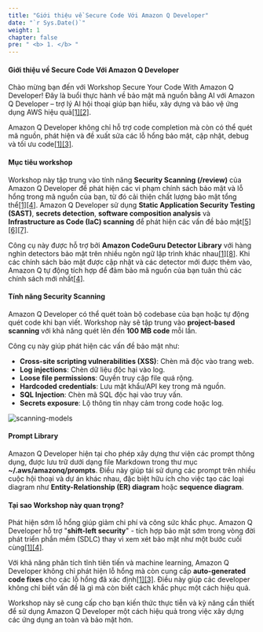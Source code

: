 ```yaml
---
title: "Giới thiệu về Secure Code Với Amazon Q Developer"
date: "`r Sys.Date()`"
weight: 1
chapter: false
pre: " <b> 1. </b> "
---
```


#### Giới thiệu về Secure Code Với Amazon Q Developer

Chào mừng bạn đến với Workshop Secure Your Code With Amazon Q Developer! Đây là buổi thực hành về bảo mật mã nguồn bằng AI với Amazon Q Developer – trợ lý AI hội thoại giúp bạn hiểu, xây dựng và bảo vệ ứng dụng AWS hiệu quả[[1]](https://aws.amazon.com/blogs/devops/code-security-scanning-with-amazon-q-developer/)[[2]](https://aws.amazon.com/q/developer/features/).

Amazon Q Developer không chỉ hỗ trợ code completion mà còn có thể quét mã nguồn, phát hiện và đề xuất sửa các lỗ hổng bảo mật, cập nhật, debug và tối ưu code[[1]](https://aws.amazon.com/blogs/devops/code-security-scanning-with-amazon-q-developer/)[[3]](https://dev.to/__spyros/revolutionizing-code-security-how-amazon-q-developer-safeguards-modern-applications-19f7).

#### Mục tiêu workshop

Workshop này tập trung vào tính năng **Security Scanning (/review)** của Amazon Q Developer để phát hiện các vi phạm chính sách bảo mật và lỗ hổng trong mã nguồn của bạn, từ đó cải thiện chất lượng bảo mật tổng thể[[1]](https://aws.amazon.com/blogs/devops/code-security-scanning-with-amazon-q-developer/)[[4]](https://cloudelligent.com/insights/blog/code-security-amazon-q-developer/). Amazon Q Developer sử dụng **Static Application Security Testing (SAST)**, **secrets detection**, **software composition analysis** và **Infrastructure as Code (IaC) scanning** để phát hiện các vấn đề bảo mật[[5]](https://www.blackduck.com/glossary/what-is-sast.html)[[6]](https://orca.security/glossary/secrets-detection/)[[7]](https://www.wiz.io/academy/iac-scanning).

Công cụ này được hỗ trợ bởi **Amazon CodeGuru Detector Library** với hàng nghìn detectors bảo mật trên nhiều ngôn ngữ lập trình khác nhau[[1]](https://aws.amazon.com/blogs/devops/code-security-scanning-with-amazon-q-developer/)[[8]](https://aws.amazon.com/blogs/aws/new-for-amazon-codeguru-reviewer-detector-library-and-security-detectors-for-log-injection-flaws/). Khi các chính sách bảo mật được cập nhật và các detector mới được thêm vào, Amazon Q tự động tích hợp để đảm bảo mã nguồn của bạn tuân thủ các chính sách mới nhất[[4]](https://cloudelligent.com/insights/blog/code-security-amazon-q-developer/).

#### Tính năng Security Scanning

Amazon Q Developer có thể quét toàn bộ codebase của bạn hoặc tự động quét code khi bạn viết. Workshop này sẽ tập trung vào **project-based scanning** với khả năng quét lên đến **100 MB code** mỗi lần.

Công cụ này giúp phát hiện các vấn đề bảo mật như:

- **Cross-site scripting vulnerabilities (XSS)**: Chèn mã độc vào trang web.
- **Log injections**: Chèn dữ liệu độc hại vào log.
- **Loose file permissions**: Quyền truy cập file quá rộng.
- **Hardcoded credentials**: Lưu mật khẩu/API key trong mã nguồn.
- **SQL Injection**: Chèn mã SQL độc hại vào truy vấn.
- **Secrets exposure**: Lộ thông tin nhạy cảm trong code hoặc log.

![scanning-models](/images/1/AmazonQ-Scanning-models.png?width=90pc)

#### Prompt Library

Amazon Q Developer hiện tại cho phép xây dựng thư viện các prompt thông dụng, được lưu trữ dưới dạng file Markdown trong thư mục **~/.aws/amazonq/prompts**. Điều này giúp tái sử dụng các prompt trên nhiều cuộc hội thoại và dự án khác nhau, đặc biệt hữu ích cho việc tạo các loại diagram như **Entity-Relationship (ER) diagram** hoặc **sequence diagram**.

#### Tại sao Workshop này quan trọng?

Phát hiện sớm lỗ hổng giúp giảm chi phí và công sức khắc phục. Amazon Q Developer hỗ trợ "**shift-left security**" - tích hợp bảo mật sớm trong vòng đời phát triển phần mềm (SDLC) thay vì xem xét bảo mật như một bước cuối cùng[[1]](https://aws.amazon.com/blogs/devops/code-security-scanning-with-amazon-q-developer/)[[4]](https://cloudelligent.com/insights/blog/code-security-amazon-q-developer/).

Với khả năng phân tích tĩnh tiên tiến và machine learning, Amazon Q Developer không chỉ phát hiện lỗ hổng mà còn cung cấp **auto-generated code fixes** cho các lỗ hổng đã xác định[[1]](https://aws.amazon.com/blogs/devops/code-security-scanning-with-amazon-q-developer/)[[3]](https://dev.to/__spyros/revolutionizing-code-security-how-amazon-q-developer-safeguards-modern-applications-19f7). Điều này giúp các developer không chỉ biết vấn đề là gì mà còn biết cách khắc phục một cách hiệu quả.

Workshop này sẽ cung cấp cho bạn kiến thức thực tiễn và kỹ năng cần thiết để sử dụng Amazon Q Developer một cách hiệu quả trong việc xây dựng các ứng dụng an toàn và bảo mật hơn.
